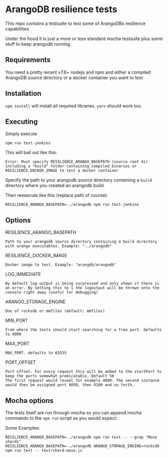 # ArangoDB resilience tests

This repo contains a testsuite to test some of ArangoDBs resilience capabilities.

Under the hood it is just a more or less standard mocha testsuite plus some stuff to keep arangodb running.

## Requirements

You need a pretty recent v7.6+ nodejs and npm and either a compiled ArangoDB source directory or a docker container you want to test

## Installation

`npm install` will install all required libraries. `yarn` should work too.

## Executing

Simply execute

`npm run test-jenkins`

This will bail out like this:

```
Error: Must specify RESILIENCE_ARANGO_BASEPATH (source root dir including a "build" folder containing compiled binaries or RESILIENCE_DOCKER_IMAGE to test a docker container
```

Specify the path to your arangodb source directory containing a `build` directory where you created an arangodb build.

Then reexecute like this (replace path of course):

`RESILIENCE_ARANGO_BASEPATH=../arangodb npm run test-jenkins`

## Options

RESILIENCE_ARANGO_BASEPATH

    Path to your arangodb source directory containing a build directory with arango executables. Example: "../arangodb"

RESILIENCE_DOCKER_IMAGE

    Docker image to test. Example: "arangdb/arangodb"

LOG_IMMEDIATE

    By default log output is being surpressed and only shown if there is an error. By setting this to 1 the logoutput will be thrown onto the console right away (useful for debugging)

ARANGO_STORAGE_ENGINE

    One of rocksdb or mmfiles (default: mmfiles)

MIN_PORT

    From where the tests should start searching for a free port. defaults to 4000

MAX_PORT

    MAX_PORT. defaults to 65535

PORT_OFFSET

    Port offset. For every request this will be added to the startPort to keep the ports somewhat predicatable. Default 50
    The first request would reveal for example 4000. The second instance would then be assigned port 4050, then 4100 and so forth.

## Mocha options

The tests itself are run through mocha so you can append mocha commands to the `npm run` script as you would expect:

Some Examples:

```
RESILIENCE_ARANGO_BASEPATH=../arangodb npm run test -- --grep "Move shards"
RESILIENCE_ARANGO_BASEPATH=../arangodb ARANGO_STORAGE_ENGINE=rocksdb npm run test -- test/shard-move.js 
```
